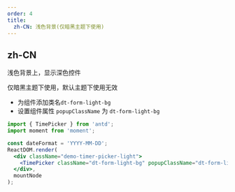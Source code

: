 ```yaml
---
order: 4
title:
  zh-CN: 浅色背景(仅暗黑主题下使用)
---
```


## zh-CN

浅色背景上，显示深色控件

仅暗黑主题下使用，默认主题下使用无效

- 为组件添加类名`dt-form-light-bg`
- 设置组件属性 `popupClassName` 为 `dt-form-light-bg`

```jsx
import { TimePicker } from 'antd';
import moment from 'moment';

const dateFormat = 'YYYY-MM-DD';
ReactDOM.render(
  <div className="demo-timer-picker-light">
    <TimePicker className="dt-form-light-bg" popupClassName="dt-form-light-bg" defaultValue={moment('12:08:23', 'HH:mm:ss')} />
  </div>,
  mountNode
);
```
